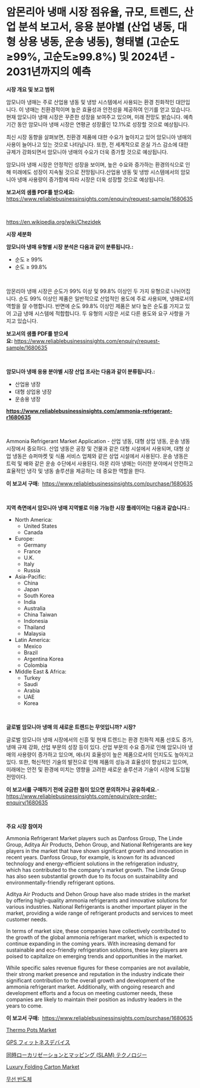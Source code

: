 <p><h1>암몬리아 냉매 시장 점유율, 규모, 트렌드, 산업 분석 보고서, 응용 분야별 (산업 냉동, 대형 상용 냉동, 운송 냉동), 형태별 (고순도≥99%, 고순도≥99.8%) 및 2024년 - 2031년까지의 예측</h1></p><p><strong>시장 개요 및 보고 범위</strong></p>
<p><p>암모니아 냉매는 주로 산업용 냉동 및 냉방 시스템에서 사용되는 환경 친화적인 대안입니다. 이 냉매는 친환경적이며 높은 효율성과 안전성을 제공하여 인기를 얻고 있습니다. 현재 암모니아 냉매 시장은 꾸준한 성장을 보여주고 있으며, 미래 전망도 밝습니다. 예측 기간 동안 암모니아 냉매 시장은 연평균 성장률인 12.1%로 성장할 것으로 예상됩니다.</p><p>최신 시장 동향을 살펴보면, 친환경 제품에 대한 수요가 높아지고 있어 암모니아 냉매의 사용이 늘어나고 있는 것으로 나타납니다. 또한, 전 세계적으로 온실 가스 감소에 대한 규제가 강화되면서 암모니아 냉매의 수요가 더욱 증가할 것으로 예상됩니다. </p><p>암모니아 냉매 시장은 안정적인 성장을 보이며, 높은 수요와 증가하는 환경의식으로 인해 미래에도 성장이 지속될 것으로 전망됩니다.산업용 냉동 및 냉방 시스템에서의 암모니아 냉매 사용량이 증가함에 따라 시장은 더욱 성장할 것으로 예상됩니다.</p></p>
<p><strong>보고서의 샘플 PDF를 받으세요:</strong> <a href="https://www.reliablebusinessinsights.com/enquiry/request-sample/1680635">https://www.reliablebusinessinsights.com/enquiry/request-sample/1680635</a></p>
<p>&nbsp;</p>
<p><a href="https://en.wikipedia.org/wiki/Chezidek">https://en.wikipedia.org/wiki/Chezidek</a></p>
<p><strong>시장 세분화</strong></p>
<p><strong>암모니아 냉매 유형별 시장 분석은 다음과 같이 분류됩니다.:</strong></p>
<p><ul><li>순도 ≥ 99%</li><li>순도 ≥ 99.8%</li></ul></p>
<p>&nbsp;</p>
<p><p>암몬리아 냉매 시장은 순도가 99% 이상 및 99.8% 이상인 두 가지 유형으로 나뉘어집니다. 순도 99% 이상인 제품은 일반적으로 산업적인 용도에 주로 사용되며, 냉매로서의 역할을 잘 수행합니다. 반면에 순도 99.8% 이상인 제품은 보다 높은 순도를 가지고 있어 고급 냉매 시스템에 적합합니다. 두 유형의 시장은 서로 다른 용도와 요구 사항을 가지고 있습니다.</p></p>
<p><strong>보고서의 샘플 PDF를 받으세요:</strong>&nbsp;<a href="https://www.reliablebusinessinsights.com/enquiry/request-sample/1680635">https://www.reliablebusinessinsights.com/enquiry/request-sample/1680635</a></p>
<p>&nbsp;</p>
<p><strong> 암모니아 냉매 응용 분야별 시장 산업 조사는 다음과 같이 분류됩니다.:</strong></p>
<p><ul><li>산업용 냉장</li><li>대형 상업용 냉장</li><li>운송용 냉장</li></ul></p>
<p><strong><a href="https://www.reliablebusinessinsights.com/ammonia-refrigerant-r1680635">https://www.reliablebusinessinsights.com/ammonia-refrigerant-r1680635</a></strong></p>
<p>&nbsp;</p>
<p><p>Ammonia Refrigerant Market Application - 산업 냉동, 대형 상업 냉동, 운송 냉동 시장에서 중요하다. 산업 냉동은 공장 및 건물과 같은 대형 시설에서 사용되며, 대형 상업 냉동은 슈퍼마켓 및 식품 서비스 업체와 같은 상업 시설에서 사용된다. 운송 냉동은 트럭 및 배와 같은 운송 수단에서 사용된다. 아몬 리아 냉매는 이러한 분야에서 안전하고 효율적인 냉각 및 냉동 솔루션을 제공하는 데 중요한 역할을 한다.</p></p>
<p><strong>이 보고서 구매:</strong>&nbsp; <a href="https://www.reliablebusinessinsights.com/purchase/1680635">https://www.reliablebusinessinsights.com/purchase/1680635</a></p>
<p>&nbsp;</p>
<p><strong>지역 측면에서 암모니아 냉매 지역별로 이용 가능한 시장 플레이어는 다음과 같습니다.:</strong></p>
<p><ul>
    <li>
        North America:
        <ul>
            <li>United States</li>
            <li>Canada</li>
        </ul>
    </li>
    <li>
        Europe:
        <ul>
            <li>Germany</li>
            <li>France</li>
            <li>U.K.</li>
            <li>Italy</li>
            <li>Russia</li>
        </ul>
    </li>
    <li>
        Asia-Pacific:
        <ul>
            <li>China</li>
            <li>Japan</li>
            <li>South Korea</li>
            <li>India</li>
            <li>Australia</li>
            <li>China Taiwan</li>
            <li>Indonesia</li>
            <li>Thailand</li>
            <li>Malaysia</li>
        </ul>
    </li>
    <li>
        Latin America:
        <ul>
            <li>Mexico</li>
            <li>Brazil</li>
            <li>Argentina Korea</li>
            <li>Colombia</li>
        </ul>
    </li>
    <li>
        Middle East & Africa:
        <ul>
            <li>Turkey</li>
            <li>Saudi</li>
            <li>Arabia</li>
            <li>UAE</li>
            <li>Korea</li>
        </ul>
    </li>
    </ul></p>
<p>&nbsp;</p>
<p><strong>글로벌 암모니아 냉매 의 새로운 트렌드는 무엇입니까? 시장?</strong></p>
<p><p>글로벌 암모니아 냉매 시장에서의 신흥 및 현재 트렌드는 환경 친화적 제품 선호도 증가, 냉매 규제 강화, 산업 부문의 성장 등이 있다. 산업 부문의 수요 증가로 인해 암모니아 냉매의 사용량이 증가하고 있으며, 에너지 효율성이 높은 제품으로서의 인지도도 높아지고 있다. 또한, 혁신적인 기술의 발전으로 인해 제품의 성능과 효율성이 향상되고 있으며, 미래에는 안전 및 환경에 미치는 영향을 고려한 새로운 솔루션과 기술이 시장에 도입될 전망이다.</p></p>
<p><strong>이 보고서를 구매하기 전에 궁금한 점이 있으면 문의하거나 공유하세요.</strong>- <a href="https://www.reliablebusinessinsights.com/enquiry/pre-order-enquiry/1680635">https://www.reliablebusinessinsights.com/enquiry/pre-order-enquiry/1680635</a></p>
<p>&nbsp;</p>
<p><strong>주요 시장 참여자</strong></p>
<p><p>Ammonia Refrigerant Market players such as Danfoss Group, The Linde Group, Aditya Air Products, Dehon Group, and National Refrigerants are key players in the market that have shown significant growth and innovation in recent years. Danfoss Group, for example, is known for its advanced technology and energy-efficient solutions in the refrigeration industry, which has contributed to the company's market growth. The Linde Group has also seen substantial growth due to its focus on sustainability and environmentally-friendly refrigerant options.</p><p>Aditya Air Products and Dehon Group have also made strides in the market by offering high-quality ammonia refrigerants and innovative solutions for various industries. National Refrigerants is another important player in the market, providing a wide range of refrigerant products and services to meet customer needs.</p><p>In terms of market size, these companies have collectively contributed to the growth of the global ammonia refrigerant market, which is expected to continue expanding in the coming years. With increasing demand for sustainable and eco-friendly refrigeration solutions, these key players are poised to capitalize on emerging trends and opportunities in the market.</p><p>While specific sales revenue figures for these companies are not available, their strong market presence and reputation in the industry indicate their significant contribution to the overall growth and development of the ammonia refrigerant market. Additionally, with ongoing research and development efforts and a focus on meeting customer needs, these companies are likely to maintain their position as industry leaders in the years to come.</p></p>
<p><strong>이 보고서 구매:</strong>&nbsp;&nbsp;<a href="https://www.reliablebusinessinsights.com/purchase/1680635">https://www.reliablebusinessinsights.com/purchase/1680635</a></p>
<p><p><a href="https://github.com/cameroneffertz/Market-Research-Report-List-1/blob/main/thermo-pots-market.md">Thermo Pots Market</a></p><p><a href="https://github.com/hilmi-2a/Market-Research-Report-List-2/blob/main/2427004141206.md">GPS フィットネスデバイス</a></p><p><a href="https://github.com/jkjreqjscoxx7/Market-Research-Report-List-2/blob/main/4400585141205.md">同時ローカリゼーションとマッピング (SLAM) テクノロジー</a></p><p><a href="https://github.com/shahriarnajimjoy333/Market-Research-Report-List-1/blob/main/luxury-folding-carton-market.md">Luxury Folding Carton Market</a></p><p><a href="https://github.com/solomonbode85/Market-Research-Report-List-1/blob/main/2376679149065.md">무선 반도체</a></p></p>